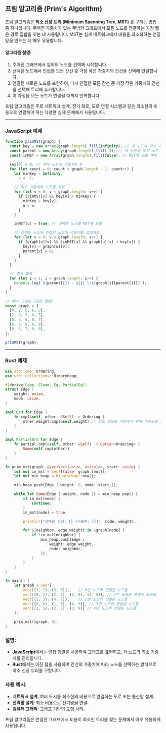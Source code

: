## 프림 알고리즘 (Prim's Algorithm)

프림 알고리즘은 **최소 신장 트리 (Minimum Spanning Tree, MST)** 를 구하는 방법 중 하나입니다. 주어진 가중치가 있는 무방향 그래프에서 모든 노드를 연결하는 가장 짧은 경로 집합을 찾는 데 사용됩니다. MST는 실제 네트워크에서 비용을 최소화하는 연결망을 만드는 데 매우 유용합니다.

#### **알고리즘 설명**:

1. 주어진 그래프에서 임의의 노드를 선택해 시작합니다.
2. 선택된 노드에서 인접한 모든 간선 중 가장 작은 가중치의 간선을 선택해 연결합니다.
3. 연결된 새로운 노드를 포함하여, 다시 인접한 모든 간선 중 가장 작은 가중치의 간선을 선택해 트리에 추가합니다.
4. 이 과정을 모든 노드가 연결될 때까지 반복합니다.

프림 알고리즘은 주로 네트워크 설계, 전기 회로, 도로 연결 시스템과 같은 최소한의 비용으로 연결해야 하는 다양한 실제 문제에서 사용됩니다.

---

### **JavaScript 예제**

```javascript
function primMST(graph) {
  const key = new Array(graph.length).fill(Infinity); // 각 노드의 최소 가중치 저장
  const parent = new Array(graph.length).fill(-1); // 각 노드의 부모 노드 저장
  const inMST = new Array(graph.length).fill(false); // MST에 포함 여부

  key[0] = 0; // 시작 노드의 가중치는 0
  for (let count = 0; count < graph.length - 1; count++) {
    let minKey = Infinity,
      u = -1;

    // 최소 가중치의 노드를 선택
    for (let v = 0; v < graph.length; v++) {
      if (!inMST[v] && key[v] < minKey) {
        minKey = key[v];
        u = v;
      }
    }

    inMST[u] = true; // 선택된 노드를 MST에 포함

    // 선택된 노드와 인접한 노드의 가중치를 업데이트
    for (let v = 0; v < graph.length; v++) {
      if (graph[u][v] && !inMST[v] && graph[u][v] < key[v]) {
        key[v] = graph[u][v];
        parent[v] = u;
      }
    }
  }

  // 결과 출력
  for (let i = 1; i < graph.length; i++) {
    console.log(`${parent[i]} - ${i} \t${graph[i][parent[i]]}`);
  }
}

// 예시 그래프 (인접 행렬)
const graph = [
  [0, 2, 0, 6, 0],
  [2, 0, 3, 8, 5],
  [0, 3, 0, 0, 7],
  [6, 8, 0, 0, 9],
  [0, 5, 7, 9, 0],
];

primMST(graph);
```

---

### **Rust 예제**

```rust
use std::cmp::Ordering;
use std::collections::BinaryHeap;

#[derive(Copy, Clone, Eq, PartialEq)]
struct Edge {
    weight: usize,
    node: usize,
}

impl Ord for Edge {
    fn cmp(&self, other: &Self) -> Ordering {
        other.weight.cmp(&self.weight) // 최소 힙으로 사용하기 위해 역순으로 정렬
    }
}

impl PartialOrd for Edge {
    fn partial_cmp(&self, other: &Self) -> Option<Ordering> {
        Some(self.cmp(other))
    }
}

fn prim_mst(graph: &Vec<Vec<(usize, usize)>>, start: usize) {
    let mut in_mst = vec![false; graph.len()];
    let mut min_heap = BinaryHeap::new();

    min_heap.push(Edge { weight: 0, node: start });

    while let Some(Edge { weight, node }) = min_heap.pop() {
        if in_mst[node] {
            continue;
        }
        in_mst[node] = true;

        println!("선택된 간선: {} (가중치: {})", node, weight);

        for &(neighbor, edge_weight) in &graph[node] {
            if !in_mst[neighbor] {
                min_heap.push(Edge {
                    weight: edge_weight,
                    node: neighbor,
                });
            }
        }
    }
}

fn main() {
    let graph = vec![
        vec![(1, 2), (3, 6)],    // 0번 노드와 연결된 노드들
        vec![(0, 2), (2, 3), (3, 8), (4, 5)], // 1번 노드와 연결된 노드들
        vec![(1, 3), (4, 7)],    // 2번 노드와 연결된 노드들
        vec![(0, 6), (1, 8), (4, 9)], // 3번 노드와 연결된 노드들
        vec![(1, 5), (2, 7), (3, 9)] // 4번 노드와 연결된 노드들
    ];

    prim_mst(&graph, 0);
}
```

### 설명:

- **JavaScript**에서는 인접 행렬을 사용하여 그래프를 표현하고, 각 노드의 최소 가중치를 관리합니다.
- **Rust**에서는 이진 힙을 사용하여 간선의 가중치에 따라 노드를 선택하는 방식으로 최소 신장 트리를 구합니다.

### 사용 예시:

- **네트워크 설계**: 여러 도시를 최소한의 비용으로 연결하는 도로 또는 통신망 설계.
- **전력망 설계**: 최소 비용으로 전기망을 연결.
- **컴퓨터 그래픽**: 그래프 기반의 도형 처리.

프림 알고리즘은 연결된 그래프에서 비용이 최소인 트리를 찾는 문제에서 매우 유용하게 사용됩니다.
